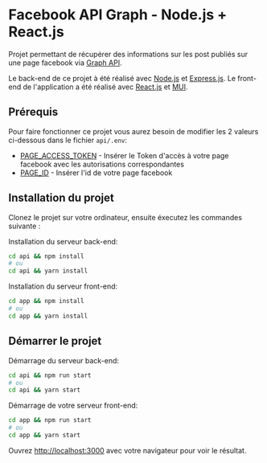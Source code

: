 # Facebook API Graph - Node.js + React.js
Projet permettant de récupérer des informations sur les post publiés sur une page facebook via [Graph API](https://developers.facebook.com/docs/graph-api/overview).

Le back-end de ce projet à été réalisé avec [Node.js](https://nodejs.org/fr/) et [Express.js](https://expressjs.com/fr/). 
Le front-end de l'application a été réalisé avec [React.js](https://fr.reactjs.org/) et [MUI](https://mui.com/).


## Prérequis
Pour faire fonctionner ce projet vous aurez besoin de modifier les 2 valeurs ci-dessous dans le fichier `api/.env`:
- [PAGE_ACCESS_TOKEN](https://developers.facebook.com/docs/pages/access-tokens/#obtenir-un-token-d-acc-s-de-page) - Insérer le Token d'accès à votre page facebook avec les autorisations correspondantes
- [PAGE_ID](https://developers.facebook.com/docs/pages/getting-started/#-tape-1---obtenir-l-id-de-votre-page) - Insérer l'id de votre page facebook

## Installation du projet
Clonez le projet sur votre ordinateur, ensuite éxecutez les commandes suivante :

Installation du serveur back-end:
```bash
cd api && npm install
# ou
cd api && yarn install
```

Installation du serveur front-end:
```bash
cd app && npm install
# ou
cd app && yarn install
```

## Démarrer le projet
Démarrage du serveur back-end:
```bash
cd api && npm run start
# ou
cd api && yarn start
```

Démarrage de votre serveur front-end:
```bash
cd app && npm run start
# ou
cd app && yarn start
```

Ouvrez [http://localhost:3000](http://localhost:3000) avec votre navigateur pour voir le résultat.
